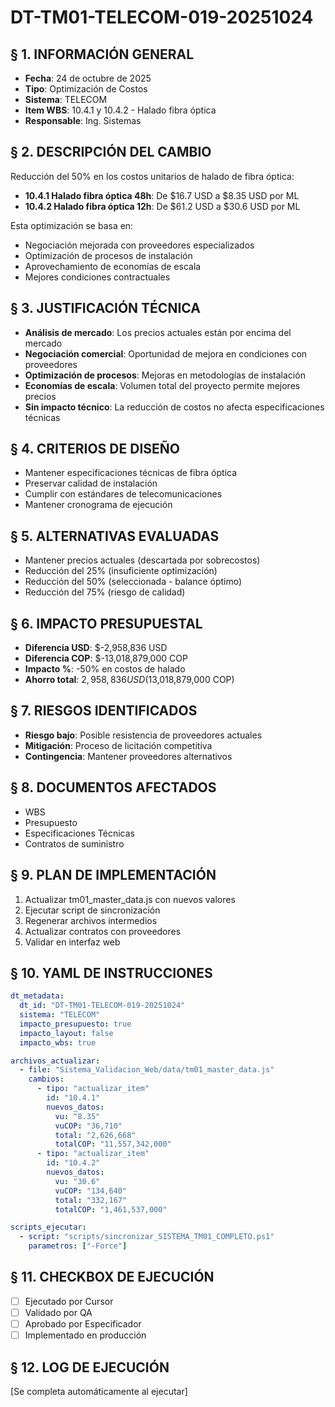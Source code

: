 # DT-TM01-TELECOM-019-20251024

## § 1. INFORMACIÓN GENERAL
- **Fecha**: 24 de octubre de 2025
- **Tipo**: Optimización de Costos
- **Sistema**: TELECOM
- **Item WBS**: 10.4.1 y 10.4.2 - Halado fibra óptica
- **Responsable**: Ing. Sistemas

## § 2. DESCRIPCIÓN DEL CAMBIO
Reducción del 50% en los costos unitarios de halado de fibra óptica:
- **10.4.1 Halado fibra óptica 48h**: De $16.7 USD a $8.35 USD por ML
- **10.4.2 Halado fibra óptica 12h**: De $61.2 USD a $30.6 USD por ML

Esta optimización se basa en:
- Negociación mejorada con proveedores especializados
- Optimización de procesos de instalación
- Aprovechamiento de economías de escala
- Mejores condiciones contractuales

## § 3. JUSTIFICACIÓN TÉCNICA
- **Análisis de mercado**: Los precios actuales están por encima del mercado
- **Negociación comercial**: Oportunidad de mejora en condiciones con proveedores
- **Optimización de procesos**: Mejoras en metodologías de instalación
- **Economías de escala**: Volumen total del proyecto permite mejores precios
- **Sin impacto técnico**: La reducción de costos no afecta especificaciones técnicas

## § 4. CRITERIOS DE DISEÑO
- Mantener especificaciones técnicas de fibra óptica
- Preservar calidad de instalación
- Cumplir con estándares de telecomunicaciones
- Mantener cronograma de ejecución

## § 5. ALTERNATIVAS EVALUADAS
- Mantener precios actuales (descartada por sobrecostos)
- Reducción del 25% (insuficiente optimización)
- Reducción del 50% (seleccionada - balance óptimo)
- Reducción del 75% (riesgo de calidad)

## § 6. IMPACTO PRESUPUESTAL
- **Diferencia USD**: $-2,958,836 USD
- **Diferencia COP**: $-13,018,879,000 COP
- **Impacto %**: -50% en costos de halado
- **Ahorro total**: $2,958,836 USD ($13,018,879,000 COP)

## § 7. RIESGOS IDENTIFICADOS
- **Riesgo bajo**: Posible resistencia de proveedores actuales
- **Mitigación**: Proceso de licitación competitiva
- **Contingencia**: Mantener proveedores alternativos

## § 8. DOCUMENTOS AFECTADOS
- WBS
- Presupuesto
- Especificaciones Técnicas
- Contratos de suministro

## § 9. PLAN DE IMPLEMENTACIÓN
1. Actualizar tm01_master_data.js con nuevos valores
2. Ejecutar script de sincronización
3. Regenerar archivos intermedios
4. Actualizar contratos con proveedores
5. Validar en interfaz web

## § 10. YAML DE INSTRUCCIONES
```yaml
dt_metadata:
  dt_id: "DT-TM01-TELECOM-019-20251024"
  sistema: "TELECOM"
  impacto_presupuesto: true
  impacto_layout: false
  impacto_wbs: true

archivos_actualizar:
  - file: "Sistema_Validacion_Web/data/tm01_master_data.js"
    cambios:
      - tipo: "actualizar_item"
        id: "10.4.1"
        nuevos_datos:
          vu: "8.35"
          vuCOP: "36,710"
          total: "2,626,668"
          totalCOP: "11,557,342,000"
      - tipo: "actualizar_item"
        id: "10.4.2"
        nuevos_datos:
          vu: "30.6"
          vuCOP: "134,640"
          total: "332,167"
          totalCOP: "1,461,537,000"

scripts_ejecutar:
  - script: "scripts/sincronizar_SISTEMA_TM01_COMPLETO.ps1"
    parametros: ["-Force"]
```

## § 11. CHECKBOX DE EJECUCIÓN
- [ ] Ejecutado por Cursor
- [ ] Validado por QA
- [ ] Aprobado por Especificador
- [ ] Implementado en producción

## § 12. LOG DE EJECUCIÓN
[Se completa automáticamente al ejecutar]
